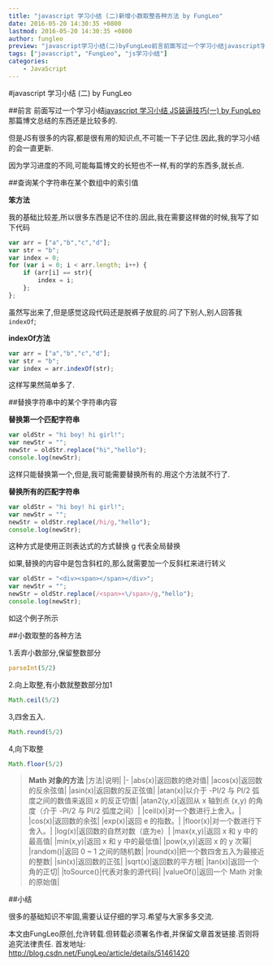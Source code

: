 ```yaml
---
title: "javascript 学习小结 (二)新增小数取整各种方法 by FungLeo"
date: 2016-05-20 14:30:35 +0800
lastmod: 2016-05-20 14:30:35 +0800
author: fungleo
preview: "javascript学习小结(二)byFungLeo前言前面写过一个学习小结javascript学习小结JS装逼技巧(一)byFungLeo那篇博文总结的东西还是比较多的.但是JS有很多的内容,都是很有用的知识点,不可能一下子记住.因此,我的学习小结的会一直更新.因为学习进度的不同,可能每篇博文的长短也不一样,有的学的东西多,就长点.查询某个字符串在某个数组中的索引值笨方法我的基础"
tags: ["javascript", "FungLeo", "js学习小结"]
categories:
    - JavaScript
---
```


#javascript 学习小结 (二) by FungLeo

##前言
前面写过一个学习小结[javascript 学习小结 JS装逼技巧(一) by FungLeo](http://blog.csdn.net/fungleo/article/details/51378593) 那篇博文总结的东西还是比较多的.

但是JS有很多的内容,都是很有用的知识点,不可能一下子记住.因此,我的学习小结的会一直更新.

因为学习进度的不同,可能每篇博文的长短也不一样,有的学的东西多,就长点.

##查询某个字符串在某个数组中的索引值

**笨方法**

我的基础比较差,所以很多东西是记不住的.因此,我在需要这样做的时候,我写了如下代码

```javascript
var arr = ["a","b","c","d"];
var str = "b";
var index = 0;
for (var i = 0; i < arr.length; i++) {
	if (arr[i] == str){
		index = i;
	};
};
```

虽然写出来了,但是感觉这段代码还是脱裤子放屁的.问了下别人,别人回答我`indexOf`;

**indexOf方法**
```javascript
var arr = ["a","b","c","d"];
var str = "b";
var index = arr.indexOf(str);
```

这样写果然简单多了.

##替换字符串中的某个字符串内容

**替换第一个匹配字符串**

```javascript
var oldStr = "hi boy! hi girl!";
var newStr = "";
newStr = oldStr.replace("hi","hello");
console.log(newStr);
```
这样只能替换第一个,但是,我可能需要替换所有的.用这个方法就不行了.

**替换所有的匹配字符串**

```javascript
var oldStr = "hi boy! hi girl!";
var newStr = "";
newStr = oldStr.replace(/hi/g,"hello");
console.log(newStr);
```
这种方式是使用正则表达式的方式替换 g 代表全局替换

如果,替换的内容中是包含斜杠的,那么就需要加一个反斜杠来进行转义
```javascript
var oldStr = "<div><span></span></div>";
var newStr = "";
newStr = oldStr.replace(/<span><\/span>/g,"hello");
console.log(newStr);
```
如这个例子所示

##小数取整的各种方法

1.丢弃小数部分,保留整数部分
```javascript
parseInt(5/2)
```
2.向上取整,有小数就整数部分加1
```javascript
Math.ceil(5/2)
```
3,四舍五入.
```javascript
Math.round(5/2)
```
4,向下取整
```javascript
Math.floor(5/2)
```

>**Math 对象的方法**
>|方法|说明|
>|-
>|abs(x)|返回数的绝对值|
|acos(x)|返回数的反余弦值|
|asin(x)|返回数的反正弦值|
|atan(x)|以介于 -PI/2 与 PI/2 弧度之间的数值来返回 x 的反正切值|
|atan2(y,x)|返回从 x 轴到点 (x,y) 的角度（介于 -PI/2 与 PI/2 弧度之间）|
|ceil(x)|对一个数进行上舍入。|
|cos(x)|返回数的余弦|
|exp(x)|返回 e 的指数。|
|floor(x)|对一个数进行下舍入。|
|log(x)|返回数的自然对数（底为e）|
|max(x,y)|返回 x 和 y 中的最高值|
|min(x,y)|返回 x 和 y 中的最低值|
|pow(x,y)|返回 x 的 y 次幂|
|random()|返回 0 ~ 1 之间的随机数|
|round(x)|把一个数四舍五入为最接近的整数|
|sin(x)|返回数的正弦|
|sqrt(x)|返回数的平方根|
|tan(x)|返回一个角的正切|
|toSource()|代表对象的源代码|
|valueOf()|返回一个 Math 对象的原始值|

##小结

很多的基础知识不牢固,需要认证仔细的学习.希望与大家多多交流.

本文由FungLeo原创,允许转载.但转载必须署名作者,并保留文章首发链接.否则将追究法律责任.
首发地址: http://blog.csdn.net/FungLeo/article/details/51461420